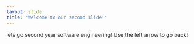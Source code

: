```yaml
---
layout: slide
title: "Welcome to our second slide!"
---
```

lets go second year software engineering!
Use the left arrow to go back!
